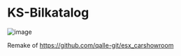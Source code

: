 # KS-Bilkatalog

![image](https://user-images.githubusercontent.com/25460336/156446533-dbe20242-d19c-4ee7-b32f-8c7576f74688.png)

Remake of https://github.com/qalle-git/esx_carshowroom
